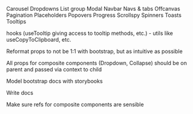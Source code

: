 Carousel
Dropdowns
List group
Modal
Navbar
Navs & tabs
Offcanvas
Pagination
Placeholders
Popovers
Progress
Scrollspy
Spinners
Toasts
Tooltips

hooks (useTooltip giving access to tooltip methods, etc.)
    - utils like useCopyToClipboard, etc.


Reformat props to not be 1:1 with bootstrap, but as intuitive as possible

All props for composite components (Dropdown, Collapse) should be on parent and passed via context to child

Model bootstrap docs with storybooks

Write docs

Make sure refs for composite components are sensible
